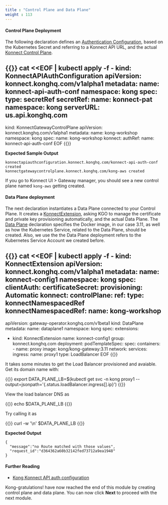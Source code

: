 ```yaml
---
title : "Control Plane and Data Plane"
weight : 113
---
```


#### Control Plane Deployment

The following declaration defines an [Authentication Configuration](https://docs.konghq.com/gateway-operator/latest/reference/custom-resources/#konnectapiauthconfiguration), based on the Kubernetes Secret and referring to a Konnect API URL, and the actual [Konnect Control Plane](https://docs.konghq.com/gateway-operator/1.5.x/reference/custom-resources/#konnectgatewaycontrolplane). 


{{<highlight>}}
cat <<EOF | kubectl apply -f -
kind: KonnectAPIAuthConfiguration
apiVersion: konnect.konghq.com/v1alpha1
metadata:
  name: konnect-api-auth-conf
  namespace: kong
spec:
  type: secretRef
  secretRef:
    name: konnect-pat
    namespace: kong
  serverURL: us.api.konghq.com
---
kind: KonnectGatewayControlPlane
apiVersion: konnect.konghq.com/v1alpha1
metadata:
 name: kong-workshop
 namespace: kong
spec:
 name: kong-workshop
 konnect:
   authRef:
     name: konnect-api-auth-conf
EOF
{{</highlight>}}


**Expected Sample Output**

```
konnectapiauthconfiguration.konnect.konghq.com/konnect-api-auth-conf created
konnectgatewaycontrolplane.konnect.konghq.com/kong-aws created
```

If you go to Konnect UI >  Gateway manager, you should see a new control plane named `kong-aws` getting created.

#### Data Plane deployment

The next declaration instantiates a Data Plane connected to your Control Plane. It creates a [KonnectExtension](https://docs.konghq.com/gateway-operator/1.5.x/reference/custom-resources/#konnectextension-1), asking KGO to manage the certificate and private key provisioning automatically, and the actual Data Plane. The [Data Plane](https://docs.konghq.com/gateway-operator/latest/reference/custom-resources/#dataplane) declaration specifies the Docker image, in our case 3.11, as well as how the Kubernetes Service, related to the Data Plane, should be created. Also, we use the the Data Plane deployment refers to the Kubernetes Service Account we created before.

{{<highlight>}}
cat <<EOF | kubectl apply -f -
kind: KonnectExtension
apiVersion: konnect.konghq.com/v1alpha1
metadata:
 name: konnect-config1
 namespace: kong
spec:
 clientAuth:
   certificateSecret:
     provisioning: Automatic
 konnect:
   controlPlane:
     ref:
       type: konnectNamespacedRef
       konnectNamespacedRef:
         name: kong-workshop
---
apiVersion: gateway-operator.konghq.com/v1beta1
kind: DataPlane
metadata:
 name: dataplane1
 namespace: kong
spec:
 extensions:
 - kind: KonnectExtension
   name: konnect-config1
   group: konnect.konghq.com
 deployment:
   podTemplateSpec:
     spec:
       containers:
       - name: proxy
         image: kong/kong-gateway:3.11
 network:
   services:
     ingress:
       name: proxy1
       type: LoadBalancer
EOF
{{</highlight>}}


It takes some minutes to get the Load Balancer provisioned and avaiable. Get its domain name with:

{{<highlight>}}
export DATA_PLANE_LB=$(kubectl get svc -n kong proxy1 --output=jsonpath='{.status.loadBalancer.ingress[].ip}')
{{</highlight>}}

View the load balancer DNS as

{{<highlight>}}
echo $DATA_PLANE_LB
{{</highlight>}}

Try calling it as

{{<highlight>}}
curl -w '\n' $DATA_PLANE_LB
{{</highlight>}}

**Expected Output**

```
{
  "message":"no Route matched with those values",
  "request_id":"d364362a60b32142fed73712a9ea1948"
}
```

#### Further Reading

* [Kong Konnect API auth configuration](https://docs.konghq.com/gateway-operator/latest/get-started/konnect/create-konnectextension/#create-an-access-token-in-konnect) 

Kong-gratulations! have now reached the end of this module by creating control plane and data plane. You can now click **Next** to proceed with the next module.

